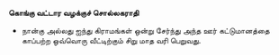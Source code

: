 **கொங்கு வட்டார வழக்குச் சொல்லகராதி**
- நான்கு அல்லது ஐந்து கிராமங்கள் ஒன்று சேர்ந்து அந்த ஊர் கட்டுமானத்தை காப்பற்ற ஒவ்வொரு வீட்டிற்கும் சிறு மாத வரி பெறுவது.

